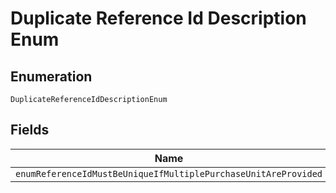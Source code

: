
# Duplicate Reference Id Description Enum

## Enumeration

`DuplicateReferenceIdDescriptionEnum`

## Fields

| Name |
|  --- |
| `enumReferenceIdMustBeUniqueIfMultiplePurchaseUnitAreProvided` |

